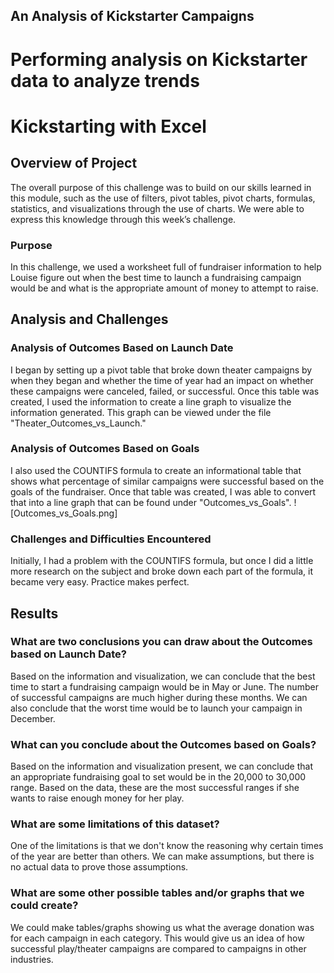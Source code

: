 ## An Analysis of Kickstarter Campaigns
# Performing analysis on Kickstarter data to analyze trends

# Kickstarting with Excel

## Overview of Project
The overall purpose of this challenge was to build on our skills learned in this module, such as the use of filters, pivot tables, pivot charts, formulas, statistics, and visualizations through the use of charts. We  were able to express this knowledge through this week’s challenge. 

### Purpose
In this challenge, we used a worksheet full of fundraiser information to help Louise figure out when the best time to launch a fundraising campaign would be and what is the appropriate amount of money to attempt to raise. 

## Analysis and Challenges
### Analysis of Outcomes Based on Launch Date
I began by setting up a pivot table that broke down theater campaigns by when they began and whether the time of year had an impact on whether these campaigns were canceled, failed, or successful. Once this table was created, I used the information to create a line graph to visualize the information generated. This graph can be viewed under the file "Theater_Outcomes_vs_Launch." 

### Analysis of Outcomes Based on Goals
I also used the COUNTIFS formula to create an informational table that shows what percentage of similar campaigns were successful based on the goals of the fundraiser. Once that table was created, I was able to convert that into a line graph that can be found under "Outcomes_vs_Goals". 
![Outcomes_vs_Goals.png]

### Challenges and Difficulties Encountered
Initially, I had a problem with the COUNTIFS formula, but once I did a little more research on the subject and broke down each part of the formula, it became very easy. Practice makes perfect.

## Results

### What are two conclusions you can draw about the Outcomes based on Launch Date?
Based on the information and visualization, we can conclude that the best time to start a fundraising campaign would be in May or June. The number of successful campaigns are much higher during these months. We can also conclude that the worst time would be to launch your campaign in December.

###  What can you conclude about the Outcomes based on Goals?
Based on the information and visualization present, we can conclude that an appropriate fundraising goal to set would be in the 20,000 to 30,000 range. Based on the data, these are the most successful ranges if she wants to raise enough money for her play.

### What are some limitations of this dataset?
One of the limitations is that we don't know the reasoning why certain times of the year are better than others. We can make assumptions, but there is no actual data to prove those assumptions.

### What are some other possible tables and/or graphs that we could create?
We could make tables/graphs showing us what the average donation was for each campaign in each category. This would give us an idea of how successful play/theater campaigns are compared to campaigns in other industries. 
